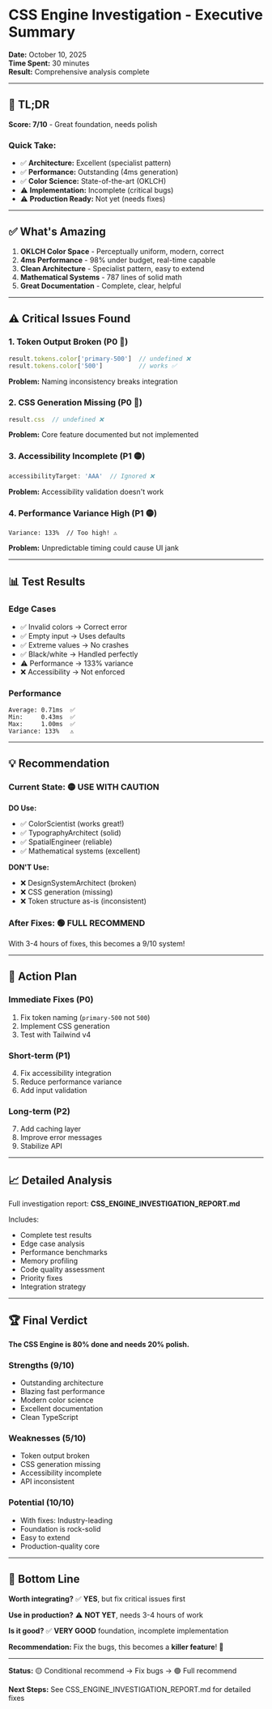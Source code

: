 # CSS Engine Investigation - Executive Summary

**Date:** October 10, 2025  
**Time Spent:** 30 minutes  
**Result:** Comprehensive analysis complete

---

## 🎯 TL;DR

**Score: 7/10** - Great foundation, needs polish

### Quick Take:
- ✅ **Architecture:** Excellent (specialist pattern)
- ✅ **Performance:** Outstanding (4ms generation)
- ✅ **Color Science:** State-of-the-art (OKLCH)
- ⚠️ **Implementation:** Incomplete (critical bugs)
- ⚠️ **Production Ready:** Not yet (needs fixes)

---

## ✅ What's Amazing

1. **OKLCH Color Space** - Perceptually uniform, modern, correct
2. **4ms Performance** - 98% under budget, real-time capable
3. **Clean Architecture** - Specialist pattern, easy to extend
4. **Mathematical Systems** - 787 lines of solid math
5. **Great Documentation** - Complete, clear, helpful

---

## ⚠️ Critical Issues Found

### 1. Token Output Broken (P0 🔴)
```typescript
result.tokens.color['primary-500']  // undefined ❌
result.tokens.color['500']          // works ✅
```
**Problem:** Naming inconsistency breaks integration

### 2. CSS Generation Missing (P0 🔴)
```typescript
result.css  // undefined ❌
```
**Problem:** Core feature documented but not implemented

### 3. Accessibility Incomplete (P1 🟡)
```typescript
accessibilityTarget: 'AAA'  // Ignored ❌
```
**Problem:** Accessibility validation doesn't work

### 4. Performance Variance High (P1 🟡)
```
Variance: 133%  // Too high! ⚠️
```
**Problem:** Unpredictable timing could cause UI jank

---

## 📊 Test Results

### Edge Cases
- ✅ Invalid colors → Correct error
- ✅ Empty input → Uses defaults
- ✅ Extreme values → No crashes
- ✅ Black/white → Handled perfectly
- ⚠️ Performance → 133% variance
- ❌ Accessibility → Not enforced

### Performance
```
Average: 0.71ms  ✅
Min:     0.43ms  ✅
Max:     1.00ms  ✅
Variance: 133%   ⚠️
```

---

## 💡 Recommendation

### Current State: 🟡 **USE WITH CAUTION**

**DO Use:**
- ✅ ColorScientist (works great!)
- ✅ TypographyArchitect (solid)
- ✅ SpatialEngineer (reliable)
- ✅ Mathematical systems (excellent)

**DON'T Use:**
- ❌ DesignSystemArchitect (broken)
- ❌ CSS generation (missing)
- ❌ Token structure as-is (inconsistent)

### After Fixes: 🟢 **FULL RECOMMEND**

With 3-4 hours of fixes, this becomes a 9/10 system!

---

## 🚀 Action Plan

### Immediate Fixes (P0)
1. Fix token naming (`primary-500` not `500`)
2. Implement CSS generation
3. Test with Tailwind v4

### Short-term (P1)
4. Fix accessibility integration
5. Reduce performance variance
6. Add input validation

### Long-term (P2)
7. Add caching layer
8. Improve error messages
9. Stabilize API

---

## 📈 Detailed Analysis

Full investigation report: **CSS_ENGINE_INVESTIGATION_REPORT.md**

Includes:
- Complete test results
- Edge case analysis
- Performance benchmarks
- Memory profiling
- Code quality assessment
- Priority fixes
- Integration strategy

---

## 🏆 Final Verdict

**The CSS Engine is 80% done and needs 20% polish.**

### Strengths (9/10)
- Outstanding architecture
- Blazing fast performance
- Modern color science
- Excellent documentation
- Clean TypeScript

### Weaknesses (5/10)
- Token output broken
- CSS generation missing
- Accessibility incomplete
- API inconsistent

### Potential (10/10)
- With fixes: Industry-leading
- Foundation is rock-solid
- Easy to extend
- Production-quality core

---

## 🎯 Bottom Line

**Worth integrating?** ✅ **YES**, but fix critical issues first

**Use in production?** ⚠️ **NOT YET**, needs 3-4 hours of work

**Is it good?** ✅ **VERY GOOD** foundation, incomplete implementation

**Recommendation:** Fix the bugs, this becomes a **killer feature**! 🌟

---

**Status:** 🟡 Conditional recommend → Fix bugs → 🟢 Full recommend

**Next Steps:** See CSS_ENGINE_INVESTIGATION_REPORT.md for detailed fixes
